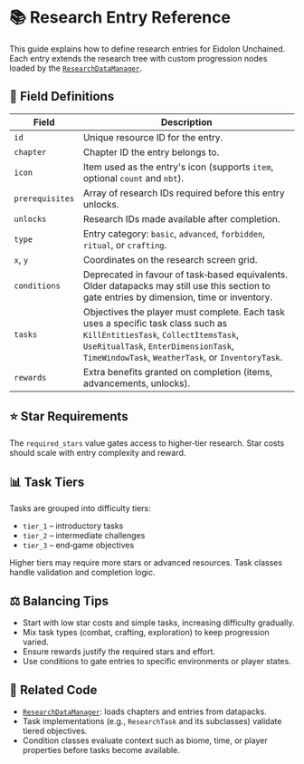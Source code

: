 # 📚 Research Entry Reference

This guide explains how to define research entries for Eidolon Unchained. Each entry extends the research tree with custom progression nodes loaded by the [`ResearchDataManager`](../src/main/java/com/bluelotuscoding/eidolonunchained/data/ResearchDataManager.java).

## 🔑 Field Definitions

| Field | Description |
|-------|-------------|
| `id` | Unique resource ID for the entry. |
| `chapter` | Chapter ID the entry belongs to. |
| `icon` | Item used as the entry's icon (supports `item`, optional `count` and `nbt`). |
| `prerequisites` | Array of research IDs required before this entry unlocks. |
| `unlocks` | Research IDs made available after completion. |
| `type` | Entry category: `basic`, `advanced`, `forbidden`, `ritual`, or `crafting`. |
| `x`, `y` | Coordinates on the research screen grid. |
| `conditions` | Deprecated in favour of task‑based equivalents. Older datapacks may still use this section to gate entries by dimension, time or inventory. |
| `tasks` | Objectives the player must complete. Each task uses a specific task class such as `KillEntitiesTask`, `CollectItemsTask`, `UseRitualTask`, `EnterDimensionTask`, `TimeWindowTask`, `WeatherTask`, or `InventoryTask`. |
| `rewards` | Extra benefits granted on completion (items, advancements, unlocks). |

## ⭐ Star Requirements

The `required_stars` value gates access to higher‑tier research. Star costs should scale with entry complexity and reward.

## 📊 Task Tiers

Tasks are grouped into difficulty tiers:

- `tier_1` – introductory tasks
- `tier_2` – intermediate challenges
- `tier_3` – end‑game objectives

Higher tiers may require more stars or advanced resources. Task classes handle validation and completion logic.

## ⚖️ Balancing Tips

- Start with low star costs and simple tasks, increasing difficulty gradually.
- Mix task types (combat, crafting, exploration) to keep progression varied.
- Ensure rewards justify the required stars and effort.
- Use conditions to gate entries to specific environments or player states.

## 🔗 Related Code

- [`ResearchDataManager`](../src/main/java/com/bluelotuscoding/eidolonunchained/data/ResearchDataManager.java): loads chapters and entries from datapacks.
- Task implementations (e.g., `ResearchTask` and its subclasses) validate tiered objectives.
- Condition classes evaluate context such as biome, time, or player properties before tasks become available.

